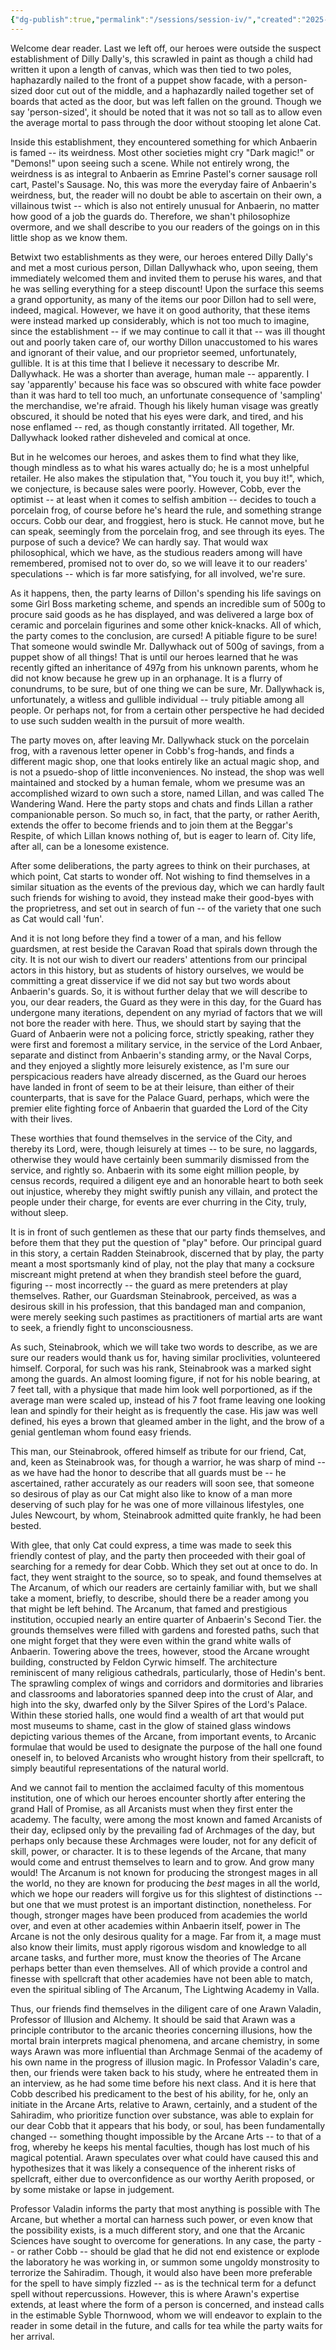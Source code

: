 ```yaml
---
{"dg-publish":true,"permalink":"/sessions/session-iv/","created":"2025-05-12T18:45:31.486-07:00","updated":"2025-02-03T20:32:35.000-08:00"}
---
```


Welcome dear reader. Last we left off, our heroes were outside the suspect establishment of Dilly Dally's, this scrawled in paint as though a child had written it upon a length of canvas, which was then tied to two poles, haphazardly nailed to the front of a puppet show facade, with a person-sized door cut out of the middle, and a haphazardly nailed together set of boards that acted as the door, but was left fallen on the ground. Though we say 'person-sized', it should be noted that it was not so tall as to allow even the average mortal to pass through the door without stooping let alone Cat. 

Inside this establishment, they encountered something for which Anbaerin is famed  -- its weirdness. Most other societies might cry "Dark magic!" or "Demons!" upon seeing such a scene. While not entirely wrong, the weirdness is as integral to Anbaerin as Emrine Pastel's corner sausage roll cart, Pastel's Sausage. No, this was more the everyday faire of Anbaerin's weirdness, but, the reader will no doubt be able to ascertain on their own, a villainous twist -- which is also not entirely unusual for Anbaerin, no matter how good of a job the guards do. Therefore, we shan't philosophize overmore, and we shall describe to you our readers of the goings on in this little shop as we know them. 

Betwixt two establishments as they were, our heroes entered Dilly Dally's and met a most curious person, Dillan Dallywhack who, upon seeing, them immediately welcomed them and invited them to peruse his wares, and that he was selling everything for a steep discount! Upon the surface this seems a grand opportunity, as many of the items our poor Dillon had to sell were, indeed, magical. However, we have it on good authority, that these items were instead marked up considerably, which is not too much to imagine, since the establishment -- if we may continue to call it that -- was ill thought out and poorly taken care of, our worthy Dillon unaccustomed to his wares and ignorant of their value, and our proprietor seemed, unfortunately, gullible. It is at this time that I believe it necessary to describe Mr. Dallywhack. He was a shorter than average, human male -- apparently. I say 'apparently' because his face was so obscured with white face powder than it was hard to tell too much, an unfortunate consequence of 'sampling' the merchandise, we're afraid. Though his likely human visage was greatly obscured, it should be noted that his eyes were dark, and tired, and his nose enflamed -- red, as though constantly irritated. All together, Mr. Dallywhack looked rather disheveled and comical at once. 

But in he welcomes our heroes, and askes them to find what they like, though mindless as to what his wares actually do; he is a most unhelpful retailer. He also makes the stipulation that, "You touch it, you buy it!", which, we conjecture, is because sales were poorly. However, Cobb, ever the optimist -- at least when it comes to selfish ambition -- decides to touch a porcelain frog, of course before he's heard the rule, and something strange occurs. Cobb our dear, and froggiest, hero is stuck. He cannot move, but he can speak, seemingly from the porcelain frog, and see through its eyes. The purpose of such a device? We can hardly say. That would wax philosophical, which we have, as the studious readers among will have remembered, promised not to over do, so we will leave it to our readers' speculations -- which is far more satisfying, for all involved, we're sure. 

As it happens, then, the party learns of Dillon's spending his life savings on some Girl Boss marketing scheme, and spends an incredible sum of 500g to procure said goods as he has displayed, and was delivered a large box of ceramic and porcelain figurines and some other knick-knacks. All of which, the party comes to the conclusion, are cursed! A pitiable figure to be sure! That someone would swindle Mr. Dallywhack out of 500g of savings, from a puppet show of all things! That is until our heroes learned that he was recently gifted an inheritance of 497g from his unknown parents, whom he did not know because he grew up in an orphanage. It is a flurry of conundrums, to be sure, but of one thing we can be sure, Mr. Dallywhack is, unfortunately, a witless and gullible individual -- truly pitiable among all people. Or perhaps not, for from a certain other perspective he had decided to use such sudden wealth in the pursuit of more wealth. 

The party moves on, after leaving Mr. Dallywhack stuck on the porcelain frog, with a ravenous letter opener in Cobb's frog-hands, and finds a different magic shop, one that looks entirely like an actual magic shop, and is not a psuedo-shop of little inconveniences. No instead, the shop was well maintained and stocked by a human female, whom we presume was an accomplished wizard to own such a store, named Lillan, and was called The Wandering Wand. Here the party stops and chats and finds Lillan a rather companionable person. So much so, in fact, that the party, or rather Aerith, extends the offer to become friends and to join them at the Beggar's Respite, of which Lillan knows nothing of, but is eager to learn of. City life, after all, can be a lonesome existence. 

After some deliberations, the party agrees to think on their purchases, at which point, Cat starts to wonder off. Not wishing to find themselves in a similar situation as the events of the previous day, which we can hardly fault such friends for wishing to avoid, they instead make their good-byes with the proprietress, and set out in search of fun -- of the variety that one such as Cat would call 'fun'. 

And it is not long before they find a tower of a man, and his fellow guardsmen, at rest beside the Caravan Road that spirals down through the city. It is not our wish to divert our readers' attentions from our principal actors in this history, but as students of history ourselves, we would be committing a great disservice if we did not say but two words about Anbaerin's guards. So, it is without further delay that we will describe to you, our dear readers, the Guard as they were in this day, for the Guard has undergone many iterations, dependent on any myriad of factors that we will not bore the reader with here. Thus, we should start by saying that the Guard of Anbaerin were not a policing force, strictly speaking, rather they were first and foremost a military service, in the service of the Lord Anbaer, separate and distinct from Anbaerin's standing army, or the Naval Corps, and they enjoyed a slightly more leisurely existence, as I'm sure our perspicacious readers have already discerned, as the Guard our heroes have landed in front of seem to be at their leisure, than either of their counterparts, that is save for the Palace Guard, perhaps, which were the premier elite fighting force of Anbaerin that guarded the Lord of the City with their lives.

These worthies that found themselves in the service of the City, and thereby its Lord, were, though leisurely at times -- to be sure, no laggards, otherwise they would have certainly been summarily dismissed from the service, and rightly so. Anbaerin with its some eight million people, by census records, required a diligent eye and an honorable heart to both seek out injustice, whereby they might swiftly punish any villain, and protect the people under their charge, for events are ever churring in the City, truly, without sleep.

It is in front of such gentlemen as these that our party finds themselves, and before them that they put the question of "play" before. Our principal guard in this story, a certain Radden Steinabrook, discerned that by play, the party meant a most sportsmanly kind of play, not the play that many a cocksure miscreant might pretend at when they brandish steel before the guard, figuring -- most incorrectly -- the guard as mere pretenders at play themselves. Rather, our Guardsman Steinabrook, perceived, as was a desirous skill in his profession, that this bandaged man and companion, were merely seeking such pastimes as practitioners of martial arts are want to seek, a friendly fight to unconsciousness. 

As such, Steinabrook, which we will take two words to describe, as we are sure our readers would thank us for, having similar proclivities, volunteered himself. Corporal, for such was his rank, Steinabrook was a marked sight among the guards. An almost looming figure, if not for his noble bearing, at 7 feet tall, with a physique that made him look well porportioned, as if the average man were scaled up, instead of his 7 foot frame leaving one looking lean and spindly for their height as is frequently the case. His jaw was well defined, his eyes a brown that gleamed amber in the light, and the brow of a genial gentleman whom found easy friends. 

This man, our Steinabrook, offered himself as tribute for our friend, Cat, and, keen as Steinabrook was, for though a warrior, he was sharp of mind -- as we have had the honor to describe that all guards must be -- he ascertained, rather accurately as our readers will soon see, that someone so desirous of play as our Cat might also like to know of a man more deserving of such play for he was one of more villainous lifestyles, one Jules Newcourt, by whom, Steinabrook admitted quite frankly, he had been bested. 

With glee, that only Cat could express, a time was made to seek this friendly contest of play, and the party then proceeded with their goal of searching for a remedy for dear Cobb. Which they set out at once to do. In fact, they went straight to the source, so to speak, and found themselves at The Arcanum, of which our readers are certainly familiar with, but we shall take a moment, briefly, to describe, should there be a reader among you that might be left behind. The Arcanum, that famed and prestigious institution, occupied nearly an entire quarter of Anbaerin's Second Tier. the grounds themselves were filled with gardens and forested paths, such that one might forget that they were even within the grand white walls of Anbaerin. Towering above the trees, however, stood the Arcane wrought building, constructed by Feldon Cyrwic himself. The architecture reminiscent of many religious cathedrals, particularly, those of Hedin's  bent. The sprawling complex of wings and corridors and dormitories and libraries and classrooms and laboratories spanned deep into the crust of Alar, and high into the sky, dwarfed only by the Silver Spires of the Lord's Palace. Within these storied halls, one would find a wealth of art that would put most museums to shame, cast in the glow of stained glass windows depicting various themes of the Arcane, from important events, to Arcanic formulae that would be used to designate the purpose of the hall one found oneself in, to beloved Arcanists who wrought history from their spellcraft, to simply beautiful representations of the natural world. 

And we cannot fail to mention the acclaimed faculty of this momentous institution, one of which our heroes encounter shortly after entering the grand Hall of Promise, as all Arcanists must when they first enter the academy. The faculty, were among the most known and famed Arcanists of their day, eclipsed only by the prevailing fad of Archmages of the day, but perhaps only because these Archmages were louder, not for any deficit of skill, power, or character. It is to these legends of the Arcane, that many would come and entrust themselves to learn and to grow. And grow many would! The Arcanum is not known for producing the strongest mages in all the world, no they are known for producing the *best* mages in all the world, which we hope our readers will forgive us for this slightest of distinctions -- but one that we must protest is an important distinction, nonetheless. For though, stronger mages have been produced from academies the world over, and even at other academies within Anbaerin itself, power in The Arcane is not the only desirous quality for a mage. Far from it, a mage must also know their limits, must apply rigorous wisdom and knowledge to all arcane tasks, and further more, must know the theories of The Arcane perhaps better than even themselves. All of which provide a control and finesse with spellcraft that other academies have not been able to match, even the spiritual sibling of The Arcanum, The Lightwing Academy in Valla. 

Thus, our friends find themselves in the diligent care of one Arawn Valadin, Professor of Illusion and Alchemy. It should be said that Arawn was a principle contributor to the arcanic theories concerning illusions, how the mortal brain interprets magical phenomena, and arcane chemistry, in some ways Arawn was more influential than Archmage Senmai of the academy of his own name in the progress of illusion magic. In Professor Valadin's care, then, our friends were taken back to his study, where he entreated them in an interview, as he had some time before his next class. And it is here that Cobb described his predicament to the best of his ability, for he, only an initiate in the Arcane Arts, relative to Arawn, certainly, and a student of the Sahiradim, who prioritize function over substance, was able to explain for our dear Cobb that it appears that his body, or soul, has been fundamentally changed -- something thought impossible by the Arcane Arts -- to that of a frog, whereby he keeps his mental faculties, though has lost much of his magical potential. Arawn speculates over what could have caused this and hypothesizes that it was likely a consequence of the inherent risks of spellcraft, either due to overconfidence as our worthy Aerith proposed, or by some mistake or lapse in judgement. 

Professor Valadin informs the party that most anything is possible with The Arcane, but whether a mortal can harness such power, or even know that the possibility exists, is a much different story, and one that the Arcanic Sciences have sought to overcome for generations. In any case, the party -- or rather Cobb -- should be glad that he did not end existence or explode the laboratory he was working in, or summon some ungoldy monstrosity to terrorize the Sahiradim. Though, it would also have been more preferable for the spell to have simply fizzled -- as is the technical term for a defunct spell without repercussions. However, this is where Arawn's expertise extends, at least where the form of a person is concerned, and instead calls in the estimable Syble Thornwood, whom we will endeavor to explain to the reader in some detail in the future, and calls for tea while the party waits for her arrival. 